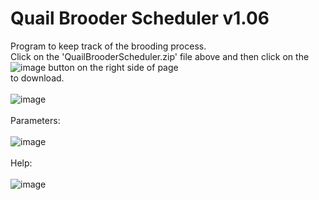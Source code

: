 # Quail Brooder Scheduler  v1.06
Program to keep track of the brooding process.<BR>
Click on the 'QuailBrooderScheduler.zip' file above and then click on the ![image](https://github.com/inwtx/QuailHatcherySchedule/assets/32821617/b2b1d8dc-c2b9-48d7-a425-92c5a9c05f46)
button on the right side of page<BR>
to download. 
<BR><BR>
![image](https://github.com/inwtx/QuailBrooderScheduler/assets/32821617/735b08a0-0e6d-4484-ae12-8223912b85ec)
<BR><BR>
Parameters:
<BR><BR>
![image](https://github.com/inwtx/QuailBrooderScheduler/assets/32821617/67db380f-0ec3-4546-a764-461b225d6466)
<BR>  
Help:
<BR><BR>
![image](https://github.com/inwtx/QuailBrooderScheduler/assets/32821617/6b76a945-65f8-4683-a2ce-7dd90991b4c3)
<BR><BR>  
